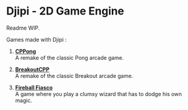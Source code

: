 # Djipi - 2D Game Engine
Readme WIP.

Games made with Djipi :
1. **[CPPong](https://github.com/thomascsigai/CPPong)**  
   A remake of the classic Pong arcade game.

2. **[BreakoutCPP](https://github.com/thomascsigai/BreakoutCPP)**  
   A remake of the classic Breakout arcade game.

3. **[Fireball Fiasco](https://github.com/thomascsigai/Fireball-Fiasco)**  
   A game where you play a clumsy wizard that has to dodge his own magic.
